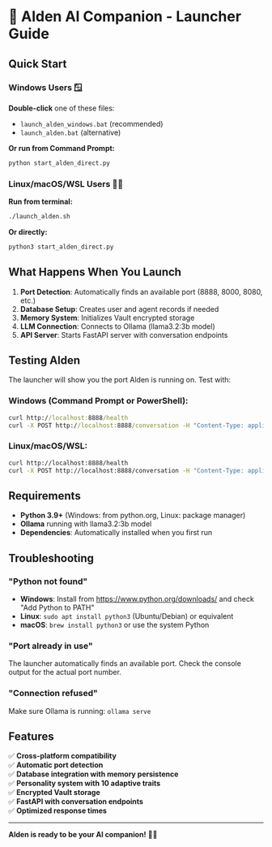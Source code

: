 # 🚀 Alden AI Companion - Launcher Guide

## Quick Start

### Windows Users 🪟
**Double-click** one of these files:
- `launch_alden_windows.bat` (recommended)
- `launch_alden.bat` (alternative)

**Or run from Command Prompt:**
```cmd
python start_alden_direct.py
```

### Linux/macOS/WSL Users 🐧🍎
**Run from terminal:**
```bash
./launch_alden.sh
```

**Or directly:**
```bash
python3 start_alden_direct.py
```

## What Happens When You Launch

1. **Port Detection**: Automatically finds an available port (8888, 8000, 8080, etc.)
2. **Database Setup**: Creates user and agent records if needed
3. **Memory System**: Initializes Vault encrypted storage
4. **LLM Connection**: Connects to Ollama (llama3.2:3b model)
5. **API Server**: Starts FastAPI server with conversation endpoints

## Testing Alden

The launcher will show you the port Alden is running on. Test with:

### Windows (Command Prompt or PowerShell):
```cmd
curl http://localhost:8888/health
curl -X POST http://localhost:8888/conversation -H "Content-Type: application/json" -d "{\"message\": \"Hello Alden\"}"
```

### Linux/macOS/WSL:
```bash
curl http://localhost:8888/health
curl -X POST http://localhost:8888/conversation -H "Content-Type: application/json" -d '{"message": "Hello Alden"}'
```

## Requirements

- **Python 3.9+** (Windows: from python.org, Linux: package manager)
- **Ollama** running with llama3.2:3b model
- **Dependencies**: Automatically installed when you first run

## Troubleshooting

### "Python not found"
- **Windows**: Install from https://www.python.org/downloads/ and check "Add Python to PATH"
- **Linux**: `sudo apt install python3` (Ubuntu/Debian) or equivalent
- **macOS**: `brew install python3` or use the system Python

### "Port already in use"
The launcher automatically finds an available port. Check the console output for the actual port number.

### "Connection refused"
Make sure Ollama is running: `ollama serve`

## Features

✅ **Cross-platform compatibility**  
✅ **Automatic port detection**  
✅ **Database integration with memory persistence**  
✅ **Personality system with 10 adaptive traits**  
✅ **Encrypted Vault storage**  
✅ **FastAPI with conversation endpoints**  
✅ **Optimized response times**

---

**Alden is ready to be your AI companion!** 🤖✨